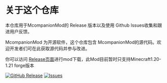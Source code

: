 # 关于这个仓库
本仓库用于McompanionMod的 Release 版本以及使用 Github Issues收集和跟进用户反馈。

McompanionMod 为开源软件，这个仓库包含 McompanionMod的源代码。欢迎开发者们可在此获取源代码并参与改进。

你可以访问 [Release页面](https://github.com/swxswxer/McompanionMod/releases)进行mod下载，此Mod目前暂时只支持Minecraft1.20-1.21 forge版本


[![GitHub Release](https://img.shields.io/github/v/release/swxswxer/McompanionMod?style=flat-square)](https://github.com/swxswxer/McompanionMod/releases)
[![Issues](https://img.shields.io/github/issues/swxswxer/McompanionMod?label=反馈)](https://github.com/swxswxer/McompanionMod/issues)
